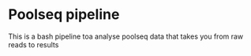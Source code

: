 # Poolseq pipeline

This is a bash pipeline toa analyse poolseq data that takes you from raw reads to results 

